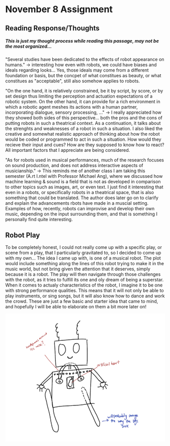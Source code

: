 # November 8 Assignment

## Reading Response/Thoughts

##### This is just my thought process while reading this passage, may not be the most organized...


"Several studies have been dedicated to the effects of robot appearance on humans." -> interesting how even with robots, we could have biases and ideals regarding looks... Yes, those ideals may come from a different foundation or basis, but the concpet of what constitues as beauty, or what constitues as "acceptable", still also somehow applies to robots.

"On the one hand, it is relatively constrained, be it by script, by score, or by set design thus limiting the perception and actuation expectations of a robotic system. On the other hand, it can provide for a rich environment in which a robotic agent meshes its actions with a human partner, incorporating dialogue, sensory processing, ..." -> I really appreciated how they showed both sides of this perspective... both the pros and the cons of putting robots in such a theatrical context. As a continuation, it talks about the strenghts and weaknesses of a robot in such a situation. I also liked the creative and somewhat realistic approach of thinking about how the robot would be coded or programmed to act in such a situation. How would they recieve their input and cues? How are they supposed to know how to react? All important factors that I appreciate are being considered. 

"As for robots used in musical performances, much of the research focuses on sound production, and does not address interactive aspects of musicianship." -> This reminds me of another class I am taking this semester (A.rt I.ntel with Professor Michael Ang), where we discussed how machine learning & sound is a field that is not as developed in comparison to other topics such as images, art, or even text. I just find it interesting that even in a robots, or specifically robots in a theatrical space, that is also something that could be translated. The author does later go on to clarify and explain the advancements rbots have made in a muscial setting. Examples of how, recently, robots can improvise and develop their own music, depending on the input surrounding them, and that is something I personally find quite interesting. 

## Robot Play

To be completely honest, I could not really come up with a specific play, or scene from a play, that I particularly gravitated to, so I decided to come up with my own... The idea I came up with, is one of a musical robot. The plot would include something along the lines of this robot trying to make it in the music world, but not bring given the attention that it deserves, simply because it is a robot. The play will then navigate through those challenges with the robot, as it tries to fulfill its one and oly dream of being a superstar. When it comes to actualy characteristics of the robot, I imagine it to be one with strong performance qualities. This means that it will not only be able to play instruments, or sing songs, but it will also know how to dance and work the crowd. These are just a few basic and starter idea that came to mind, and hopefully I will be able to elaborate on them a bit more later on! 

![](robotSketch.jpeg)

